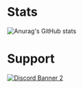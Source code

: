 # Stats
![Anurag's GitHub stats](https://github-readme-stats.vercel.app/api?username=wasabirobby&show_icons=true&theme=radical&title_color=2378ad&text_color=f7fbfc&icon_color=2378ad&bg_color=0d1117)

# Support
<a href='https://discord.gg/XJFNyMy3Bv'>![Discord Banner 2](https://discordapp.com/api/guilds/871846570486796380/widget.png?style=banner2)</a>




<!---
WasabiRobby/WasabiRobby is a ✨ special ✨ repository because its `README.md` (this file) appears on your GitHub profile.
You can click the Preview link to take a look at your changes.
--->
